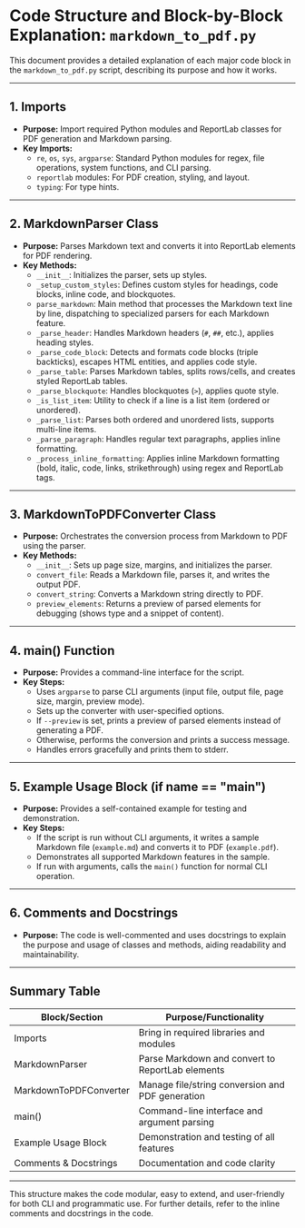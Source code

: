 # Code Structure and Block-by-Block Explanation: `markdown_to_pdf.py`

This document provides a detailed explanation of each major code block in the `markdown_to_pdf.py` script, describing its purpose and how it works.

---

## 1. Imports
- **Purpose:** Import required Python modules and ReportLab classes for PDF generation and Markdown parsing.
- **Key Imports:**
  - `re`, `os`, `sys`, `argparse`: Standard Python modules for regex, file operations, system functions, and CLI parsing.
  - `reportlab` modules: For PDF creation, styling, and layout.
  - `typing`: For type hints.

---

## 2. MarkdownParser Class
- **Purpose:** Parses Markdown text and converts it into ReportLab elements for PDF rendering.
- **Key Methods:**
  - `__init__`: Initializes the parser, sets up styles.
  - `_setup_custom_styles`: Defines custom styles for headings, code blocks, inline code, and blockquotes.
  - `parse_markdown`: Main method that processes the Markdown text line by line, dispatching to specialized parsers for each Markdown feature.
  - `_parse_header`: Handles Markdown headers (`#`, `##`, etc.), applies heading styles.
  - `_parse_code_block`: Detects and formats code blocks (triple backticks), escapes HTML entities, and applies code style.
  - `_parse_table`: Parses Markdown tables, splits rows/cells, and creates styled ReportLab tables.
  - `_parse_blockquote`: Handles blockquotes (`>`), applies quote style.
  - `_is_list_item`: Utility to check if a line is a list item (ordered or unordered).
  - `_parse_list`: Parses both ordered and unordered lists, supports multi-line items.
  - `_parse_paragraph`: Handles regular text paragraphs, applies inline formatting.
  - `_process_inline_formatting`: Applies inline Markdown formatting (bold, italic, code, links, strikethrough) using regex and ReportLab tags.

---

## 3. MarkdownToPDFConverter Class
- **Purpose:** Orchestrates the conversion process from Markdown to PDF using the parser.
- **Key Methods:**
  - `__init__`: Sets up page size, margins, and initializes the parser.
  - `convert_file`: Reads a Markdown file, parses it, and writes the output PDF.
  - `convert_string`: Converts a Markdown string directly to PDF.
  - `preview_elements`: Returns a preview of parsed elements for debugging (shows type and a snippet of content).

---

## 4. main() Function
- **Purpose:** Provides a command-line interface for the script.
- **Key Steps:**
  - Uses `argparse` to parse CLI arguments (input file, output file, page size, margin, preview mode).
  - Sets up the converter with user-specified options.
  - If `--preview` is set, prints a preview of parsed elements instead of generating a PDF.
  - Otherwise, performs the conversion and prints a success message.
  - Handles errors gracefully and prints them to stderr.

---

## 5. Example Usage Block (if __name__ == "__main__")
- **Purpose:** Provides a self-contained example for testing and demonstration.
- **Key Steps:**
  - If the script is run without CLI arguments, it writes a sample Markdown file (`example.md`) and converts it to PDF (`example.pdf`).
  - Demonstrates all supported Markdown features in the sample.
  - If run with arguments, calls the `main()` function for normal CLI operation.

---

## 6. Comments and Docstrings
- **Purpose:** The code is well-commented and uses docstrings to explain the purpose and usage of classes and methods, aiding readability and maintainability.

---

## Summary Table
| Block/Section                | Purpose/Functionality                                      |
|------------------------------|------------------------------------------------------------|
| Imports                      | Bring in required libraries and modules                    |
| MarkdownParser               | Parse Markdown and convert to ReportLab elements           |
| MarkdownToPDFConverter       | Manage file/string conversion and PDF generation           |
| main()                       | Command-line interface and argument parsing                |
| Example Usage Block          | Demonstration and testing of all features                  |
| Comments & Docstrings        | Documentation and code clarity                             |

---

This structure makes the code modular, easy to extend, and user-friendly for both CLI and programmatic use. For further details, refer to the inline comments and docstrings in the code.
